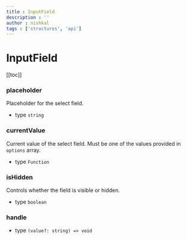 ```yaml
---
title : InputField
description : ''
author : nishkal
tags : ['structures', 'api']
---
```


# InputField

[[toc]]

### placeholder
Placeholder for the select field.
* type `string`

### currentValue
Current value of the select field. Must be one of the values provided in `options` array.
* type `Function`

### isHidden
Controls whether the field is visible or hidden.
* type `boolean`

### handle
* type `(value?: string) => void`